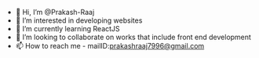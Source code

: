 - 👋 Hi, I’m @Prakash-Raaj
- 👀 I’m interested in developing websites
- 🌱 I’m currently learning ReactJS
- 💞️ I’m looking to collaborate on works that include front end development
- 📫 How to reach me - mailID:prakashraaj7996@gmail.com

<!---
Prakash-Raaj/Prakash-Raaj is a ✨ special ✨ repository because its `README.md` (this file) appears on your GitHub profile.
You can click the Preview link to take a look at your changes.
--->
